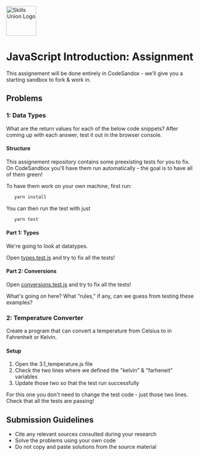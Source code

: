 [<img src="assets/images/su-logo.png" alt="Skills Union Logo" height="80px" />](https://www.skillsunion.com/)

# JavaScript Introduction: Assignment

This assignement will be done entirely in CodeSandox - we'll give you a starting sandbox to fork & work in.

## Problems

### 1: Data Types

What are the return values for each of the below code snippets? After coming up with each answer, test it out in the browser console.

#### Structure

This assignement repository contains some preexisting tests for you to fix. On CodeSandbox you'll have them run automatically - the goal is to have all of them green!


To have them work on your own machine, first run:

```bash
   yarn install
```

You can then run the test with just

```bash
   yarn test
```

#### Part 1: Types

We're going to look at datatypes.

Open [types.test.js](src/types.test.js) and try to fix all the tests!


#### Part 2: Conversions

Open [conversions.test.js](src/conversions.test.js) and try to fix all the tests!

What's going on here? What "rules," if any, can we guess from testing these examples?

### 2: Temperature Converter

Create a program that can convert a temperature from Celsius to in Fahrenheit or Kelvin.

#### Setup

1. Open the 3.1_temperature.js file
1. Check the two lines where we defined the "kelvin" & "farheneit"  variables
1. Update those two so that the test run successfully

For this one you don't need to change the test code - just those two lines.
Check that all the tests are passing!

## Submission Guidelines

- Cite any relevant sources consulted during your research
- Solve the problems using your own code
- Do not copy and paste solutions from the source material

